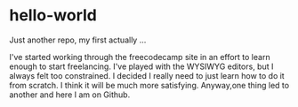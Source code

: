 # hello-world
Just another repo, my first actually ...

I've started working through the freecodecamp site in an effort to learn enough to start freelancing.  I've played with the WYSIWYG editors, but I always felt too constrained.  I decided I really need to just learn how to do it from scratch.  I think it will be much more satisfying.  Anyway,one thing led to another and here I am on Github.
